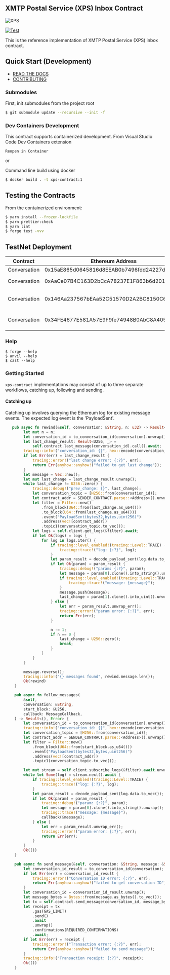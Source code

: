 ## XMTP Postal Service (XPS) Inbox Contract

![XPS](xps.png)

[![Test](https://github.com/xmtp/xps-contract/actions/workflows/ci-image.yml/badge.svg)](https://github.com/xmtp/xps-contract/actions/workflows/ci-image.yml)

This is the reference implementation of XMTP Postal Service (XPS) inbox contract.

## Quick Start (Development)

- [READ THE DOCS](https://xmtp.github.io/xps-contract)
- [CONTRIBUTING](CONTRIBUTING.md)

### Submodules

First, init submodules from the project root

```bash
$ git submodule update --recursive --init -f
```

### Dev Containers Development

This contract supports containerized development. From Visual Studio Code Dev Containers extension

`Reopen in Container`

or

Command line build using docker

```bash
$ docker build . -t xps-contract:1
```

## Testing the Contracts

From the containerized environment:

```bash
$ yarn install --frozen-lockfile
$ yarn prettier:check
$ yarn lint
$ forge test -vvv
```

## TestNet Deployment

| Contract     | Ethereum Address                           | Network                                                                                                                                                      |
| ------------ | ------------------------------------------ | ------------------------------------------------------------------------------------------------------------------------------------------------------------ |
| Conversation | 0x15aE865d0645816d8EEAB0b7496fdd24227d1801 | [Sepolia](https://sepolia.etherscan.io/address/0x15aE865d0645816d8EEAB0b7496fdd24227d1801)                                                                   |
| Conversation | 0xAaCe07B4C163D2bCcA78237E1F863b6d20122762 | [Optimisim Sepolia](https://sepolia-optimism.etherscan.io/address/0xAaCe07B4C163D2bCcA78237E1F863b6d20122762)                                                |
| Conversation | 0x146Aa237567bEAa52C51570D2A2BC8150C63754B | @Deprecated [Optimism Görli](https://goerli-optimism.etherscan.io/address/0x146aa237567beaa52c51570d2a2bc8150c63754b)                                        |
| Conversation | 0x34FE4677E581A57E9F9fe74948B0AbC8A4056f3F | [XMTP Sepolia Arbitrum L3](https://explorerl2new-xmtp-l3-sepolia-arbitrum-anytr-x1nwrvmveu.t.conduit.xyz/address/0x34FE4677E581A57E9F9fe74948B0AbC8A4056f3F) |

### Help

```shell
$ forge --help
$ anvil --help
$ cast --help
```

### Getting Started

`xps-contract` implementations may consist of up to three separate workflows, catching up, following and sending.

#### Catching up

Catching up involves querying the Ethereum log for existing message events. The expected log event is the 'PayloadSent'.

```rust
   pub async fn rewind(&self, conversation: &String, n: u32) -> Result<Vec[String], Error> {
        let mut n = n;
        let conversation_id = to_conversation_id(conversation).unwrap();
        let last_change_result: Result<U256, _> =
            self.contract.last_message(conversation_id).call().await;
        tracing::info!("conversation_id: {}", hex::encode(conversation_id));
        if let Err(err) = last_change_result {
            tracing::error!("last change error: {:?}", err);
            return Err(anyhow::anyhow!("failed to get last change"));
        }
        let message = Vec::new();
        let mut last_change = last_change_result.unwrap();
        while last_change != U256::zero() {
            tracing::debug!("prev_change: {}", last_change);
            let conversation_topic = [H256::from(conversation_id)];
            let contract_addr = SENDER_CONTRACT.parse::<Address>().unwrap();
            let filter = Filter::new()
                .from_block(U64::from(last_change.as_u64()))
                .to_block(U64::from(last_change.as_u64()))
                .event("PayloadSent(bytes32,bytes,uint256)")
                .address(vec![contract_addr])
                .topic1(conversation_topic.to_vec());
            let logs = self.client.get_logs(&filter).await;
            if let Ok(logs) = logs {
                for log in logs.iter() {
                    if tracing::level_enabled!(tracing::Level::TRACE) {
                        tracing::trace!("log: {:?}", log);
                    }
                    let param_result = decode_payload_sent(log.data.to_vec());
                    if let Ok(param) = param_result {
                        tracing::debug!("param: {:?}", param);
                        let message = param[0].clone().into_string().unwrap();
                        if tracing::level_enabled!(tracing::Level::TRACE) {
                            tracing::trace!("message: {message}");
                        }
                        message.push(message);
                        last_change = param[1].clone().into_uint().unwrap();
                    } else {
                        let err = param_result.unwrap_err();
                        tracing::error!("param error: {:?}", err);
                        return Err(err);
                    }

                    n -= 1;
                    if n == 0 {
                        last_change = U256::zero();
                        break;
                    }
                }
            }
        }

        message.reverse();
        tracing::info!("{} messages found", rewind.message.len());
        Ok(rewind)
    }
```

```rust
    pub async fn follow_messages(
        &self,
        conversation: &String,
        start_block: &U256,
        callback: MessageCallback,
    ) -> Result<(), Error> {
        let conversation_id = to_conversation_id(conversation).unwrap();
        tracing::info!("conversation_id: {}", hex::encode(conversation_id));
        let conversation_topic = [H256::from(conversation_id)];
        let contract_addr = SENDER_CONTRACT.parse::<Address>().unwrap();
        let filter = Filter::new()
            .from_block(U64::from(start_block.as_u64()))
            .event("PayloadSent(bytes32,bytes,uint256)")
            .address(vec![contract_addr])
            .topic1(conversation_topic.to_vec());

        let mut stream = self.client.subscribe_logs(&filter).await.unwrap();
        while let Some(log) = stream.next().await {
            if tracing::level_enabled!(tracing::Level::TRACE) {
                tracing::trace!("log: {:?}", log);
            }
            let param_result = decode_payload_sent(log.data.to_vec());
            if let Ok(param) = param_result {
                tracing::debug!("param: {:?}", param);
                let message = param[0].clone().into_string().unwrap();
                tracing::trace!("message: {message}");
                callback(&message);
            } else {
                let err = param_result.unwrap_err();
                tracing::error!("param error: {:?}", err);
                return Err(err);
            }
        }
        Ok(())
    }
```

```rust
    pub async fn send_message(&self, conversation: &String, message: &String) -> Result<(), Error> {
        let conversation_id_result = to_conversation_id(conversation);
        if let Err(err) = conversation_id_result {
            tracing::error!("Conversation ID error: {:?}", err);
            return Err(anyhow::anyhow!("failed to get conversation ID"));
        }
        let conversation_id = conversation_id_result.unwrap();
        let message_bytes = Bytes::from(message.as_bytes().to_vec());
        let tx = self.contract.send_message(conversation_id, message_bytes);
        let receipt = tx
            .gas(GAS_LIMIT)
            .send()
            .await
            .unwrap()
            .confirmations(REQUIRED_CONFIRMATIONS)
            .await;
        if let Err(err) = receipt {
            tracing::error!("Transaction error: {:?}", err);
            return Err(anyhow::anyhow!("failed to send message"));
        }
        tracing::info!("Transaction receipt: {:?}", receipt);
        Ok(())
    }
```
